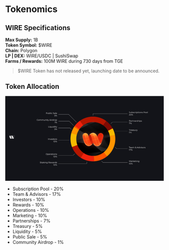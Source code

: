 # Tokenomics

## WIRE Specifications

**Max Supply:** 1B\
**Token Symbol:** $WIRE\
**Chain:** Polygon\
**LP | DEX:** WIRE/USDC | SushiSwap\
**Farms / Rewards:** 100M WIRE during 730 days from TGE

> $WIRE Token has not released yet, launching date to be announced.

## Token Allocation

![](../../.gitbook/assets/wire-token-distribution.jpg)

* Subscription Pool - 20%
* Team & Advisors - 17%
* Investors - 10%
* Rewards - 10%
* Operations - 10%
* Marketing - 10%
* Partnerships - 7%
* Treasury - 5%
* Liquidity - 5%
* Public Sale - 5%
* Community Airdrop - 1%
